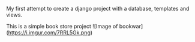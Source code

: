 My first attempt to create a django project with a database, templates and views.

This is a simple book store project
![Image of bookwar]
(https://i.imgur.com/7RRL5Gk.png)
